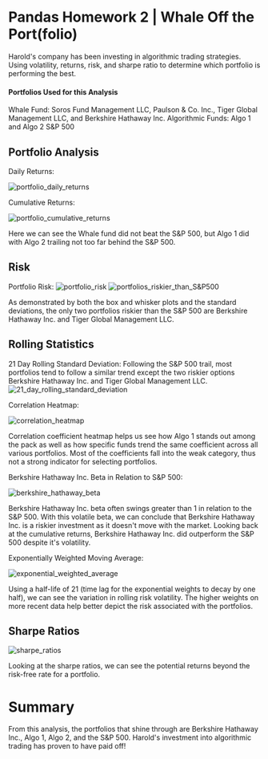 # Pandas Homework 2 | Whale Off the Port(folio)
Harold's company has been investing in algorithmic trading strategies. Using volatility, returns, risk, and sharpe ratio to determine which portfolio is performing the best. 
#### Portfolios Used for this Analysis
Whale Fund: Soros Fund Management LLC, Paulson & Co. Inc., Tiger Global Management LLC, and Berkshire Hathaway Inc. 
Algorithmic Funds: Algo 1 and Algo 2
S&P 500


## Portfolio Analysis 
Daily Returns: 

![portfolio_daily_returns](png/hw2_port_daily_returns.png)

Cumulative Returns:

![portfolio_cumulative_returns](png/hw2_port_cum_returns.png)

Here we can see the Whale fund did not beat the S&P 500, but Algo 1 did with Algo 2 trailing not too far behind the S&P 500. 


## Risk
Portfolio Risk:
![portfolio_risk](png/hw2_risk_box_n_whisker.png)
![portfolios_riskier_than_S&P500](png/hw2_riskier_than_sp500.png)

As demonstrated by both the box and whisker plots and the standard deviations, the only two portfolios riskier than the S&P 500 are Berkshire Hathaway Inc. and Tiger Global Management LLC.


## Rolling Statistics
21 Day Rolling Standard Deviation:
Following the S&P 500 trail, most portfolios tend to follow a similar trend except the two riskier options Berkshire Hathaway Inc. and Tiger Global Management LLC. 
![21_day_rolling_standard_deviation](png/hw2_21_rolling_sd.png)

Correlation Heatmap:

![correlation_heatmap](png/hw2_corr_heatmap.png)

Correlation coefficient heatmap helps us see how Algo 1 stands out among the pack as well as how specific funds trend the same coefficient across all various portfolios. Most of the coefficients fall into the weak category, thus not a strong indicator for selecting portfolios. 

Berkshire Hathaway Inc. Beta in Relation to S&P 500: 

![berkshire_hathaway_beta](png/hw2_berk_hath_beta.png)

Berkshire Hathaway Inc. beta often swings greater than 1 in relation to the S&P 500. With this volatile beta, we can conclude that Berkshire Hathaway Inc. is a riskier investment as it doesn't move with the market. Looking back at the cumulative returns, Berkshire Hathaway Inc. did outperform the S&P 500 despite it's volatility. 

Exponentially Weighted Moving Average: 

![exponential_weighted_average](png/hw2_port_ewm.png)

Using a half-life of 21 (time lag for the exponential weights to decay by one half), we can see the variation in rolling risk volatility. The higher weights on more recent data help better depict the risk associated with the portfolios. 



## Sharpe Ratios

![sharpe_ratios](png/hw2_sharpe_ratios.png)

Looking at the sharpe ratios, we can see the potential returns beyond the risk-free rate for a portfolio. 



# Summary
From this analysis, the portfolios that shine through are Berkshire Hathaway Inc., Algo 1, Algo 2, and the S&P 500. Harold's investment into algorithmic trading has proven to have paid off! 

